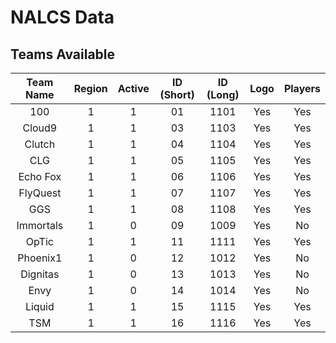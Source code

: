 # NALCS Data

## Teams Available
| Team Name | Region | Active | ID (Short) | ID (Long) | Logo | Players |
|:---------:|:------:|:------:|:----------:|:---------:|:----:|:-------:|
| 100       | 1      | 1      | 01         | 1101      | Yes  | Yes     |
| Cloud9    | 1      | 1      | 03         | 1103      | Yes  | Yes     |
| Clutch    | 1      | 1      | 04         | 1104      | Yes  | Yes     |
| CLG       | 1      | 1      | 05         | 1105      | Yes  | Yes     |
| Echo Fox  | 1      | 1      | 06         | 1106      | Yes  | Yes     |
| FlyQuest  | 1      | 1      | 07         | 1107      | Yes  | Yes     |
| GGS       | 1      | 1      | 08         | 1108      | Yes  | Yes     |
| Immortals | 1      | 0      | 09         | 1009      | Yes  | No      |
| OpTic     | 1      | 1      | 11         | 1111      | Yes  | Yes     |
| Phoenix1  | 1      | 0      | 12         | 1012      | Yes  | No      |
| Dignitas  | 1      | 0      | 13         | 1013      | Yes  | No      |
| Envy      | 1      | 0      | 14         | 1014      | Yes  | No      |
| Liquid    | 1      | 1      | 15         | 1115      | Yes  | Yes     |
| TSM       | 1      | 1      | 16         | 1116      | Yes  | Yes     |
